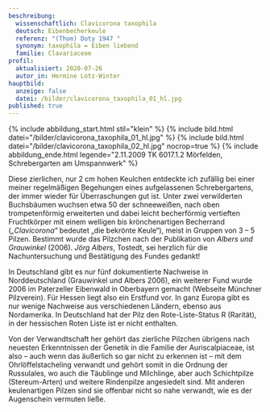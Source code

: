 ```yaml
---
beschreibung:
  wissenschaftlich: Clavicorona taxophila
  deutsch: Eibenbecherkeule
  referenz: "(Thom) Doty 1947 "
  synonym: taxophila = Eiben liebend
  familie: Clavariaceae
profil:
  aktualisiert: 2020-07-26
  autor_in: Hermine Lotz-Winter
hauptbild:
  anzeige: false
  datei: /bilder/clavicorona_taxophila_01_hl.jpg
published: true
---
```

{% include abbildung_start.html stil="klein" %}
{% include bild.html datei="/bilder/clavicorona_taxophila_01_hl.jpg" %}
{% include bild.html datei="/bilder/clavicorona_taxophila_02_hl.jpg" nocrop=true %}
{% include abbildung_ende.html legende="2.11.2009 TK 6017.1.2 Mörfelden, Schrebergarten am Umspannwerk" %}

Diese zierlichen, nur 2 cm hohen Keulchen entdeckte ich zufällig bei einer meiner regelmäßigen Begehungen eines aufgelassenen Schrebergartens, der immer wieder für Überraschungen gut ist. Unter zwei verwilderten Buchsbäumen wuchsen etwa 50 der schneeweißen, nach oben trompetenförmig erweiterten und dabei leicht becherförmig vertieften Fruchtkörper mit einem welligen bis krönchenartigen Becherrand (*„Clavicorona“* bedeutet „die bekrönte Keule“), meist in Gruppen von 3 – 5 Pilzen. Bestimmt wurde das Pilzchen nach der Publikation von *Albers und Grauwinkel* (2006). *Jörg Albers*, Tostedt, sei herzlich für die Nachuntersuchung und Bestätigung des Fundes gedankt!

In Deutschland gibt es nur fünf dokumentierte Nachweise in Norddeutschland (Grauwinkel und Albers 2006), ein weiterer Fund wurde 2006 im Paterzeller Eibenwald in Oberbayern gemacht (Webseite Münchner Pilzverein). Für Hessen liegt also ein Erstfund vor. In ganz Europa gibt es nur wenige Nachweise aus verschiedenen Ländern, ebenso aus Nordamerika. In Deutschland hat der Pilz den Rote-Liste-Status R (Rarität), in der hessischen Roten Liste ist er nicht enthalten.

Von der Verwandtschaft her gehört das zierliche Pilzchen übrigens nach neuesten Erkenntnissen der Genetik in die Familie der Auriscalpiaceae, ist also – auch wenn das äußerlich so gar nicht zu erkennen ist – mit dem Ohrlöffelstacheling verwandt und gehört somit in die Ordnung der Russulales, wo auch die Täublinge und Milchlinge, aber auch Schichtpilze (Stereum-Arten) und weitere Rindenpilze angesiedelt sind. Mit anderen keulenartigen Pilzen sind sie offenbar nicht so nahe verwandt, wie es der Augenschein vermuten ließe.